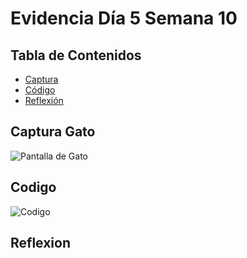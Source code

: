 # Evidencia Día 5 Semana 10
## Tabla de Contenidos
   - [Captura](#captura-gato)
   - [Código]([#codigo])
   - [Reflexión](#reflexion)
 ## Captura Gato
 ![Pantalla de Gato]()
 ## Codigo
 ![Codigo]()
 ## Reflexion
